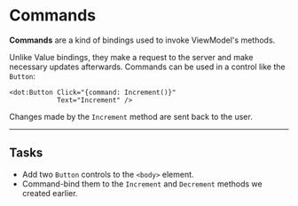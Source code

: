 ﻿---
Title: Commands
CodeTask:
    Path: 50_commands.dothtml.csx
    Default: Counter_30.dothtml
    Correct: Counter_40.dothtml
    Dependencies: 
        - CounterViewModel_40.cs
---

# Commands

__Commands__ are a kind of bindings used to invoke ViewModel's methods.

Unlike Value bindings, they make a request to the server and make necessary updates afterwards. Commands can be used in a control like the `Button`:

```dothtml
<dot:Button Click="{command: Increment()}"
            Text="Increment" />
```
Changes made by the `Increment` method are sent back to the user.

---

## Tasks

- Add two `Button` controls to the `<body>` element.
- Command-bind them to the `Increment` and `Decrement` methods we created earlier.